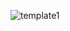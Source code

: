 ![template1](https://cloud.githubusercontent.com/assets/12902041/13196399/f9cdd8fc-d780-11e5-91ff-825b3f23c808.png)
